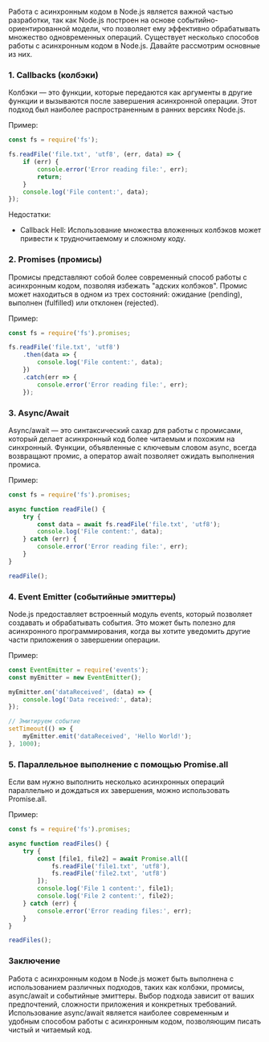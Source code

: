 Работа с асинхронным кодом в Node.js является важной частью разработки, так как Node.js построен на основе событийно-ориентированной модели, что позволяет ему эффективно обрабатывать множество одновременных операций. Существует несколько способов работы с асинхронным кодом в Node.js. Давайте рассмотрим основные из них.

### 1. Callbacks (колбэки)

Колбэки — это функции, которые передаются как аргументы в другие функции и вызываются после завершения асинхронной операции. Этот подход был наиболее распространенным в ранних версиях Node.js.

Пример:
```javascript
const fs = require('fs');

fs.readFile('file.txt', 'utf8', (err, data) => {
    if (err) {
        console.error('Error reading file:', err);
        return;
    }
    console.log('File content:', data);
});
```



Недостатки:
- Callback Hell: Использование множества вложенных колбэков может привести к трудночитаемому и сложному коду.

### 2. Promises (промисы)

Промисы представляют собой более современный способ работы с асинхронным кодом, позволяя избежать "адских колбэков". Промис может находиться в одном из трех состояний: ожидание (pending), выполнен (fulfilled) или отклонен (rejected).

Пример:
```javascript
const fs = require('fs').promises;

fs.readFile('file.txt', 'utf8')
    .then(data => {
        console.log('File content:', data);
    })
    .catch(err => {
        console.error('Error reading file:', err);
    });
```



### 3. Async/Await

Async/await — это синтаксический сахар для работы с промисами, который делает асинхронный код более читаемым и похожим на синхронный. Функции, объявленные с ключевым словом async, всегда возвращают промис, а оператор await позволяет ожидать выполнения промиса.

Пример:
```javascript
const fs = require('fs').promises;

async function readFile() {
    try {
        const data = await fs.readFile('file.txt', 'utf8');
        console.log('File content:', data);
    } catch (err) {
        console.error('Error reading file:', err);
    }
}

readFile();
```



### 4. Event Emitter (событийные эмиттеры)

Node.js предоставляет встроенный модуль events, который позволяет создавать и обрабатывать события. Это может быть полезно для асинхронного программирования, когда вы хотите уведомить другие части приложения о завершении операции.

Пример:
```javascript
const EventEmitter = require('events');
const myEmitter = new EventEmitter();

myEmitter.on('dataReceived', (data) => {
    console.log('Data received:', data);
});

// Эмитируем событие
setTimeout(() => {
    myEmitter.emit('dataReceived', 'Hello World!');
}, 1000);
```



### 5. Параллельное выполнение с помощью Promise.all

Если вам нужно выполнить несколько асинхронных операций параллельно и дождаться их завершения, можно использовать Promise.all.

Пример:
```javascript
const fs = require('fs').promises;

async function readFiles() {
    try {
        const [file1, file2] = await Promise.all([
            fs.readFile('file1.txt', 'utf8'),
            fs.readFile('file2.txt', 'utf8')
        ]);
        console.log('File 1 content:', file1);
        console.log('File 2 content:', file2);
    } catch (err) {
        console.error('Error reading files:', err);
    }
}

readFiles();
```



### Заключение

Работа с асинхронным кодом в Node.js может быть выполнена с использованием различных подходов, таких как колбэки, промисы, async/await и событийные эмиттеры. Выбор подхода зависит от ваших предпочтений, сложности приложения и конкретных требований. Использование async/await является наиболее современным и удобным способом работы с асинхронным кодом, позволяющим писать чистый и читаемый код.